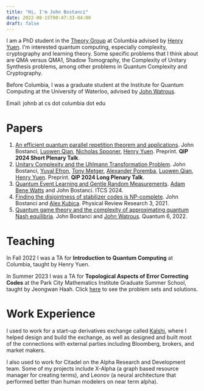 ```yaml
---
title: "Hi, I'm John Bostanci"
date: 2022-08-15T00:47:33-04:00
draft: false
---
```

I am a PhD student in the [Theory Group](https://theory.cs.columbia.edu/) at Columbia advised by [Henry Yuen](https://henryyuen.net/).  I'm interested quantum computing, especially complexity, cryptography and learning theory.  Some specific problems that I think about are QMA versus QMA1, Shadow Tomography, the Complexity of Unitary Synthesis problems, among other problems in Quantum Complexity and Cryptography. 

Before Columbia, I was a graduate student at the Institute for Quantum Computing at the University of Waterloo, advised by [John Watrous](https://johnwatrous.com/).

Email: johnb at cs dot columbia dot edu

# Papers
1. [An efficient quantum parallel repetition theorem and applications](https://arxiv.org/abs/2311.10681). John Bostanci, [Luowen Qian](https://cs-people.bu.edu/luowenq/), [Nicholas Spooner](https://spooner.cc), [Henry Yuen](https://henryyuen.net). Preprint. __QIP 2024 Short Plenary Talk__.
2. [Unitary Complexity and the Uhlmann Transformation Problem](https://arxiv.org/abs/2306.13073). John Bostanci, [Yuval Efron](https://zxrtde.github.io/), [Tony Metger](https://scholar.google.com/citations?user=sgcI--IAAAAJ&hl=en), [Alexander Poremba](http://www.its.caltech.edu/~aporemba/), [Luowen Qian](https://cs-people.bu.edu/luowenq/), [Henry Yuen](https://henryyuen.net). Preprint. __QIP 2024 Long Plenary Talk__.
3. [Quantum Event Learning and Gentle Random Measurements](https://arxiv.org/abs/2210.09155). [Adam Bene Watts](https://www.adambenewatts.ca/) and John Bostanci. ITCS 2024.
4. [Finding the disjointness of stabilizer codes is NP-complete](https://arxiv.org/abs/2108.04738). John Bostanci and [Alex Kubica](https://scholar.google.com/citations?user=D8VDo7YAAAAJ&hl=en). Physical Review Research 3, 2021.
5. [Quantum game theory and the complexity of approximating quantum Nash equilibria](https://arxiv.org/abs/2102.00512). John Bostanci and [John Watrous](https://johnwatrous.com/). Quantum 6, 2022.

# Teaching
In Fall 2022 I was a TA for __Introduction to Quantum Computing__ at Columbia, taught by Henry Yuen.

In Summer 2023 I was a TA for __Topological Aspects of Error Correcting Codes__ at the Park City Mathematics Institute Graduate Summer School, taught by Jeongwan Haah.  Click [here](pcmi) to see the problem sets and solutions.

# Work Experience
I used to work for a start-up derivatives exchange called [Kalshi](https://kalshi.com/), where I helped design and build the exchange, as well as designed and built most of the connections with external parties including Bloomberg, brokers, and market makers.   

I also used to work for Citadel on the Alpha Research and Development team.  Some of my projects include X-Alpha (a graph based resource manager for creating terms), and Leonov (a neural architecture that performed better than human modelers on near term alpha).  
